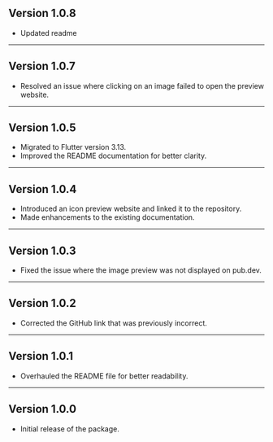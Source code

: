 ## Version 1.0.8

- Updated readme

---

## Version 1.0.7

- Resolved an issue where clicking on an image failed to open the preview website.

---

## Version 1.0.5

- Migrated to Flutter version 3.13.
- Improved the README documentation for better clarity.

---

## Version 1.0.4

- Introduced an icon preview website and linked it to the repository.
- Made enhancements to the existing documentation.

---

## Version 1.0.3

- Fixed the issue where the image preview was not displayed on pub.dev.

---

## Version 1.0.2

- Corrected the GitHub link that was previously incorrect.

---

## Version 1.0.1

- Overhauled the README file for better readability.

---

## Version 1.0.0

- Initial release of the package.
